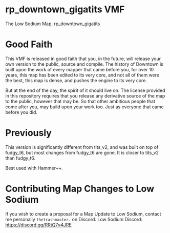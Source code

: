 # rp_downtown_gigatits VMF
The Low Sodium Map, rp_downtown_gigatits

# Good Faith
This VMF is released in good faith that you, in the future, will release your own version to the public, source and compile.
The history of Downtown is built upon the work of every mapper that came before you, for over 10 years, this map has been edited
to its very core, and not all of them were the best, this map is dense, and pushes the engine to its very core.

But at the end of the day, the spirit of it should live on. The license provided in this repository requires that
you release any derivative source of the map to the public, however that may be. So that other ambitious people
that come after you, may build upon your work too. Just as everyone that came before you did.

# Previously

This version is significantly different from tits_v2, and was built on top of fudgy_t6, but most changes from fudgy_t6 are gone.
It is closer to tits_v2 than fudgy_t6.

Best used with Hammer++.

# Contributing Map Changes to Low Sodium
If you wish to create a proposal for a Map Update to Low Sodium, contact me personally `thetrashmaster.` on Discord.
Low Sodium Discord: https://discord.gg/RRtQ7v4JRE